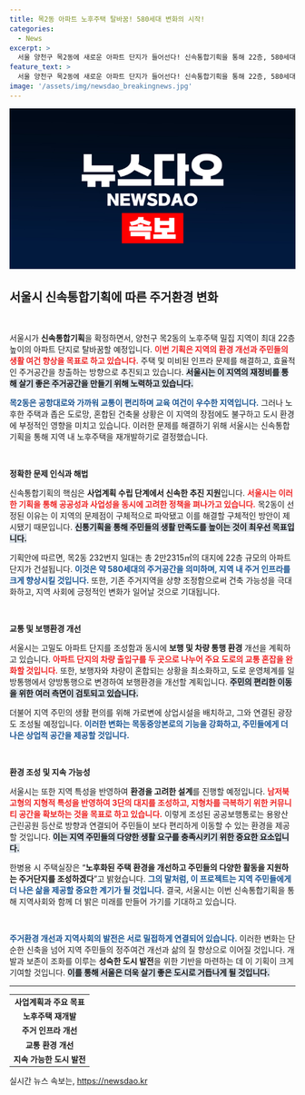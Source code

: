 ```yaml
---
title: 목2동 아파트 노후주택 탈바꿈! 580세대 변화의 시작!
categories:
  - News
excerpt: >
  서울 양천구 목2동에 새로운 아파트 단지가 들어선다! 신속통합기획을 통해 22층, 580세대 규모로 재탄생하며, 쾌적한 정주 환경을 목표로 도로 개선과 공공시설도 겸비할 예정. 이 기회, 놓치지 마세요!
feature_text: >
  서울 양천구 목2동에 새로운 아파트 단지가 들어선다! 신속통합기획을 통해 22층, 580세대 규모로 재탄생하며, 쾌적한 정주 환경을 목표로 도로 개선과 공공시설도 겸비할 예정. 이 기회, 놓치지 마세요!
image: '/assets/img/newsdao_breakingnews.jpg'
---
```


<p><img src="/assets/img/newsdao_breakingnews.jpg" alt="ranknews 속보" /></p>

<h2 data-ke-size="size26">서울시 신속통합기획에 따른 주거환경 변화</h2>

<p data-ke-size="size16">&nbsp;</p>

<p>서울시가 <strong>신속통합기획</strong>을 확정하면서, 양천구 목2동의 노후주택 밀집 지역이 최대 22층 높이의 아파트 단지로 탈바꿈할 예정입니다. <b><span style="color: #ee2323;">이번 기획은 지역의 환경 개선과 주민들의 생활 여건 향상을 목표로 하고 있습니다.</span></b> 주택 및 미비된 인프라 문제를 해결하고, 효율적인 주거공간을 창출하는 방향으로 추진되고 있습니다. <b><span style="background-color: #21538527;">서울시는 이 지역의 재정비를 통해 살기 좋은 주거공간을 만들기 위해 노력하고 있습니다.</span></b> </p>

<p><b><span style="color: #1a5490;">목2동은 공항대로와 가까워 교통이 편리하며 교육 여건이 우수한 지역입니다.</span></b> 그러나 노후한 주택과 좁은 도로망, 혼합된 건축물 상황은 이 지역의 장점에도 불구하고 도시 환경에 부정적인 영향을 미치고 있습니다. 이러한 문제를 해결하기 위해 서울시는 신속통합기획을 통해 지역 내 노후주택을 재개발하기로 결정했습니다.</p>

<p data-ke-size="size16">&nbsp;</p>

<p><b>정확한 문제 인식과 해법</b></p>

<p>신속통합기획의 핵심은 <strong>사업계획 수립 단계에서 신속한 추진 지원</strong>입니다. <b><span style="color: #ee2323;">서울시는 이러한 기획을 통해 공공성과 사업성을 동시에 고려한 정책을 펴나가고 있습니다.</span></b> 목2동이 선정된 이유는 이 지역의 문제점이 구체적으로 파악됐고 이를 해결할 구체적인 방안이 제시됐기 때문입니다. <b><span style="background-color: #21538527;">신통기획을 통해 주민들의 생활 만족도를 높이는 것이 최우선 목표입니다.</span></b></p>

<p>기획안에 따르면, 목2동 232번지 일대는 총 2만2315㎡의 대지에 22층 규모의 아파트단지가 건설됩니다. <b><span style="color: #1a5490;">이것은 약 580세대의 주거공간을 의미하며, 지역 내 주거 인프라를 크게 향상시킬 것입니다.</span></b> 또한, 기존 주거지역을 상향 조정함으로써 건축 가능성을 극대화하고, 지역 사회에 긍정적인 변화가 일어날 것으로 기대됩니다.</p>

<p data-ke-size="size16">&nbsp;</p>

<p><b>교통 및 보행환경 개선</b></p>

<p>서울시는 고밀도 아파트 단지를 조성함과 동시에 <strong>보행 및 차량 통행 환경</strong> 개선을 계획하고 있습니다. <b><span style="color: #ee2323;">아파트 단지의 차량 출입구를 두 곳으로 나누어 주요 도로의 교통 혼잡을 완화할 것입니다.</span></b> 또한, 보행자와 차량이 혼합되는 상황을 최소화하고, 도로 운영체계를 일방통행에서 양방통행으로 변경하여 보행환경을 개선할 계획입니다. <b><span style="background-color: #21538527;">주민의 편리한 이동을 위한 여러 측면이 검토되고 있습니다.</span></b></p>

<p>더불어 지역 주민의 생활 편의를 위해 가로변에 상업시설을 배치하고, 그와 연결된 광장도 조성될 예정입니다. <b><span style="color: #1a5490;">이러한 변화는 목동중앙본로의 기능을 강화하고, 주민들에게 더 나은 상업적 공간을 제공할 것입니다.</span></b></p>

<p data-ke-size="size16">&nbsp;</p>

<p><b>환경 조성 및 지속 가능성</b></p>

<p>서울시는 또한 지역 특성을 반영하여 <strong>환경을 고려한 설계</strong>를 진행할 예정입니다. <b><span style="color: #ee2323;">남저북고형의 지형적 특성을 반영하여 3단의 대지를 조성하고, 지형차를 극복하기 위한 커뮤니티 공간을 확보하는 것을 목표로 하고 있습니다.</span></b> 이렇게 조성된 공공보행통로는 용왕산 근린공원 등산로 방향과 연결되어 주민들이 보다 편리하게 이동할 수 있는 환경을 제공할 것입니다. <b><span style="background-color: #21538527;">이는 지역 주민들의 다양한 생활 요구를 충족시키기 위한 중요한 요소입니다.</span></b></p>

<p>한병용 시 주택실장은 “<strong>노후화된 주택 환경을 개선하고 주민들의 다양한 활동을 지원하는 주거단지를 조성하겠다</strong>”고 밝혔습니다. <b><span style="color: #1a5490;">그의 말처럼, 이 프로젝트는 지역 주민들에게 더 나은 삶을 제공할 중요한 계기가 될 것입니다.</span></b> 결국, 서울시는 이번 신속통합기획을 통해 지역사회와 함께 더 밝은 미래를 만들어 가기를 기대하고 있습니다.</p>

<p data-ke-size="size16">&nbsp;</p>

<p><b><span style="color: #1a5490;">주거환경 개선과 지역사회의 발전은 서로 밀접하게 연결되어 있습니다.</span></b> 이러한 변화는 단순한 신축을 넘어 지역 주민들의 정주여건 개선과 삶의 질 향상으로 이어질 것입니다. 개발과 보존이 조화를 이루는 <strong>성숙한 도시 발전</strong>을 위한 기반을 마련하는 데 이 기획이 크게 기여할 것입니다. <b><span style="background-color: #21538527;">이를 통해 서울은 더욱 살기 좋은 도시로 거듭나게 될 것입니다.</span></b></p>

<hr>

<table>
<tr>
<td style="text-align: center; height: 17px;"><b>사업계획과 주요 목표</b></td>
</tr>
<tr>
<td style="text-align: center; height: 17px;"><b>노후주택 재개발</b></td>
</tr>
<tr>
<td style="text-align: center; height: 17px;"><b>주거 인프라 개선</b></td>
</tr>
<tr>
<td style="text-align: center; height: 17px;"><b>교통 환경 개선</b></td>
</tr>
<tr>
<td style="text-align: center; height: 17px;"><b>지속 가능한 도시 발전</b></td>
</tr>
</table>
실시간 뉴스 속보는, <a href="https://newsdao.kr" rel="dofollow">https://newsdao.kr</a>


